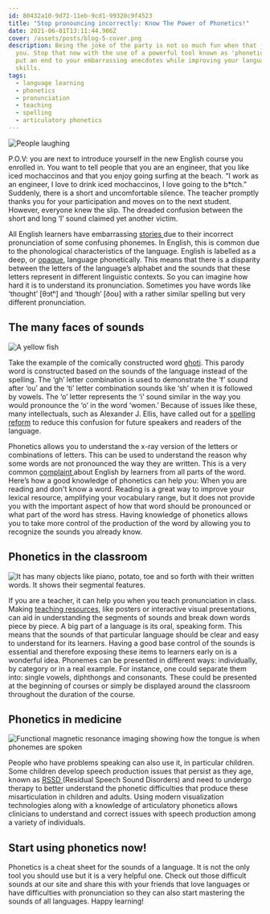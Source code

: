 ```yaml
---
id: 80432a10-9d72-11eb-9cd1-99320c9f4523
title: "Stop pronouncing incorrectly: Know The Power of Phonetics!"
date: 2021-06-01T13:11:44.906Z
cover: /assets/posts/blog-5-cover.png
description: Being the joke of the party is not so much fun when that joke is
  you. Stop that now with the use of a powerful tool known as 'phonetics' and
  put an end to your embarrassing anecdotes while improving your language
  skills.
tags:
  - language learning
  - phonetics
  - pronunciation
  - teaching
  - spelling
  - articulatory phonetics
---
```

![People laughing](/assets/posts/blog-5-image-1-laughing.jpg "We all make silly mistakes. ")

P.O.V: you are next to introduce yourself in the new English course you enrolled in. You want to tell people that you are an engineer, that you like iced mochaccinos and that you enjoy going surfing at the beach. “I work as an engineer, I love to drink iced mochaccinos, I love going to the b*tch.” Suddenly, there is a short and uncomfortable silence. The teacher promptly thanks you for your participation and moves on to the next student. However, everyone knew the slip. The dreaded confusion between the short and long ‘I’ sound claimed yet another victim.

All English learners have embarrassing [stories ](https://forum.duolingo.com/comment/26300512/What-Has-Been-Your-Most-Embarrassing-Language-Story)due to their incorrect pronunciation of some confusing phonemes. In English, this is common due to the phonological characteristics of the language. English is labelled as a deep, or [opaque](https://en.wikipedia.org/wiki/Orthographic_depth), language phonetically. This means that there is a disparity between the letters of the language’s alphabet and the sounds that these letters represent in different linguistic contexts. So you can imagine how hard it is to understand its pronunciation. Sometimes you have words like ‘thought’ \[θɔtʰ] and ‘though’ \[ðoʊ] with a rather similar spelling but very different pronunciation.

## The many faces of sounds

![A yellow fish](/assets/posts/blog-5-image-2-ghoti.jpg "Alternate spelling of the word 'fish.'")

Take the example of the comically constructed word [ghoti](https://en.wikipedia.org/wiki/Ghoti). This parody word is constructed based on the sounds of the language instead of the spelling. The ‘gh’ letter combination is used to demonstrate the ‘f’ sound after ‘ou’ and the ‘ti’ letter combination sounds like ‘sh’ when it is followed by vowels. The ‘o’ letter represents the ‘i’ sound similar in the way you would pronounce the ‘o’ in the word ‘women.’ Because of issues like these, many intellectuals, such as Alexander J. Ellis, have called out for a [spelling reform](https://www.bbc.com/worklife/article/20190613-simpler-spelling-may-be-more-relevant-than-ever) to reduce this confusion for future speakers and readers of the language.  

Phonetics allows you to understand the x-ray version of the letters or combinations of letters. This can be used to understand the reason why some words are not pronounced the way they are written. This is a very common [complaint ](https://www.speakenglishcenter.com/english-solving-the-6-biggest-difficulties-for-english-learners/)about English by learners from all parts of the word. Here’s how a good knowledge of phonetics can help you: 
When you are reading and don't know a word. Reading is a great way to improve your lexical resource, amplifying your vocabulary range, but it does not provide you with the important aspect of how that word should be pronounced or what part of the word has stress. Having knowledge of phonetics allows you to take more control of the production of the word by allowing you to recognize the sounds you already know.

## Phonetics in the classroom

![It has many objects like piano, potato, toe and so forth with their written words. It shows their segmental features.](/assets/posts/blog-5-image-3-phonetics.jpg "Segmental features represented in common words. ")

If you are a teacher, it can help you when you teach pronunciation in class. Making [teaching resources](https://www.weareteachers.com/phonics-activities/), like posters or interactive visual presentations, can aid in understanding the segments of sounds and break down words piece by piece. A big part of a language is its oral, speaking form. This means that the sounds of that particular language should be clear and easy to understand for its learners. Having a good base control of the sounds is essential and therefore exposing these items to learners early on is a wonderful idea. Phonemes can be presented in different ways: individually, by category or in a real example. For instance, one could separate them into: single vowels, diphthongs and consonants. These could be presented at the beginning of courses or simply be displayed around the classroom throughout the duration of the course. 

## Phonetics in medicine

![Functional magnetic resonance imaging showing how the tongue is when phonemes are spoken](/assets/posts/blog-5-image-4-mri.png "Phonemes seen through an fMRI.")

People who have problems speaking can also use it, in particular children. Some children develop speech production issues that persist as they age, known as [RSSD ](https://www.ncbi.nlm.nih.gov/pmc/articles/PMC4915106/)(Residual Speech Sound Disorders) and need to undergo therapy to better understand the phonetic difficulties that produce these misarticulation in children and adults. Using modern visualization technologies along with a knowledge of articulatory phonetics allows clinicians to understand and correct issues with speech production among a variety of individuals.

## Start using phonetics now!

Phonetics is a cheat sheet for the sounds of a language. It is not the only tool you should use but it is a very helpful one. Check out those difficult sounds at our site and share this with your friends that love languages or have difficulties with pronunciation so they can also start mastering the sounds of all languages. Happy learning!